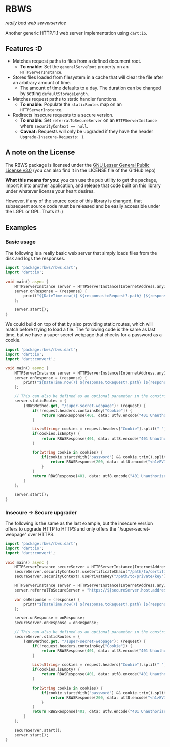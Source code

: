 # RBWS

*really bad web ~~server~~service*

Another generic HTTP/1.1 web server implementation using ```dart:io```.

## Features :D

- Matches request paths to files from a defined document root.
    - **To enable:** Set the ```generalServeRoot``` property on an ```HTTPServerInstance```.
- Stores files loaded from filesystem in a cache that will clear the file after an arbitrary amount of time.
    - The amount of time defaults to a day. The duration can be changed by setting ```defaultStorageLength```.
- Matches request paths to static handler functions.
    - **To enable:** Populate the ```staticRoutes``` map on an ```HTTPServerInstance```.
- Redirects insecure requests to a secure version.
    - **To enable:** Set ```referralToSecureServer``` on an ```HTTPServerInstance``` where ```securityContext == null```.
    - **Caveat:** Requests will only be upgraded if they have the header ```Upgrade-Insecure-Requests: 1```

## A note on the License

The RBWS package is licensed under the [GNU Lesser General Public License v3.0](https://www.gnu.org/licenses/lgpl-3.0.txt) (you can also find it in the LICENSE file of the GitHub repo)

**What this means for you:** you can use the pub utility to get the package, import it into another application, and release that code built on this library under whatever license your heart desires.

However, if any of the source code of this library is changed, that subsequent source code must be released and be easily accessible under the LGPL or GPL. Thats it! :)

## Examples

### Basic usage

The following is a really basic web server that simply loads files from the disk and logs the responses.

```dart
import 'package:rbws/rbws.dart';
import 'dart:io';

void main() async {
    HTTPServerInstance server = HTTPServerInstance(InternetAddress.anyIPv4, 80, generalServeRoot: "/path/to/webroot");
    server.onResponse = (response) {
        print("${DateTime.now()} ${response.toRequest?.path} [${response.status}]");
    };

    server.start();
}
```

We could build on top of that by also providing static routes, which will match before trying to load a file.
The following code is the same as last time, but we have a super secret webpage that checks for a password as a cookie.

```dart
import 'package:rbws/rbws.dart';
import 'dart:io';
import 'dart:convert';

void main() async {
    HTTPServerInstance server = HTTPServerInstance(InternetAddress.anyIPv4, 80, generalServeRoot: "/path/to/webroot");
    server.onResponse = (response) {
        print("${DateTime.now()} ${response.toRequest?.path} [${response.status}]");
    };

    // This can also be defined as an optional parameter in the constructor!
    server.staticRoutes = {
        (RBWSMethod.get, "/super-secret-webpage"): (request) {
            if(!request.headers.containsKey["Cookie"]) {
                return RBWSResponse(401, data: utf8.encode("401 Unauthorized"), headers: {"Content-Type": "text/plain"});
            }

            List<String> cookies = request.headers["Cookie"].split(" ");
            if(cookies.isEmpty) {
                return RBWSResponse(401, data: utf8.encode("401 Unauthorized"), headers: {"Content-Type": "text/plain"});
            }

            for(String cookie in cookies) {
                if(cookie.startsWith("password") && cookie.trim().split("=").last == "ImNotTheFBI") {
                    return RBWSResponse(200, data: utf8.encode("<h1>EVIDENCE:</h1><img src='evidence.jpeg' />"), headers: {"Content-Type": "text/html"});
                }
            }
            return RBWSResponse(401, data: utf8.encode("401 Unauthorized"), headers: {"Content-Type": "text/plain"});
        }
    };

    server.start();
}
```

### Insecure -> Secure upgrader

The following is the same as the last example, but the insecure version offers to upgrade HTTP to HTTPS and only offers the "/super-secret-webpage" over HTTPS.

```dart
import 'package:rbws/rbws.dart';
import 'dart:io';
import 'dart:convert';

void main() async {
    HTTPServerInstance secureServer = HTTPServerInstance(InternetAddress.anyIPv4, 443, generalServeRoot: "/path/to/webroot", securityContext: SecurityContext.defaultContext);
    secureServer.securityContext!.useCertificateChain("/path/to/certificate");
    secureServer.securityContext!.usePrivateKey("/path/to/private/key");

    HTTPServerInstance server = HTTPServerInstance(InternetAddress.anyIPv4, 80, generalServeRoot: "/path/to/webroot");  
    server.referralToSecureServer = "https://${secureServer.host.address}:${secureServer.port}"; // This will trigger Upgrade-Insecure-Requests: 1

    var onResponse = (response) {
        print("${DateTime.now()} ${response.toRequest?.path} [${response.status}]");
    };

    server.onResponse = onResponse;
    secureServer.onResponse = onResponse;

    // This can also be defined as an optional parameter in the constructor!
    secureServer.staticRoutes = {
        (RBWSMethod.get, "/super-secret-webpage"): (request) {
            if(!request.headers.containsKey["Cookie"]) {
                return RBWSResponse(401, data: utf8.encode("401 Unauthorized"), headers: {"Content-Type": "text/plain"});
            }

            List<String> cookies = request.headers["Cookie"].split(" ");
            if(cookies.isEmpty) {
                return RBWSResponse(401, data: utf8.encode("401 Unauthorized"), headers: {"Content-Type": "text/plain"});
            }

            for(String cookie in cookies) {
                if(cookie.startsWith("password") && cookie.trim().split("=").last == "ImNotTheFBI") {
                    return RBWSResponse(200, data: utf8.encode("<h1>EVIDENCE:</h1><img src='evidence.jpeg' />"), headers: {"Content-Type": "text/html"});
                }
            }
            return RBWSResponse(401, data: utf8.encode("401 Unauthorized"), headers: {"Content-Type": "text/plain"});
        }
    };

    secureServer.start();
    server.start();
}
```
